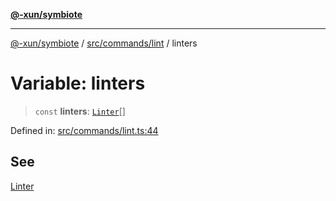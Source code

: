 [**@-xun/symbiote**](../../../../README.md)

***

[@-xun/symbiote](../../../../README.md) / [src/commands/lint](../README.md) / linters

# Variable: linters

> `const` **linters**: [`Linter`](../enumerations/Linter.md)[]

Defined in: [src/commands/lint.ts:44](https://github.com/Xunnamius/symbiote/blob/d4d5b078ef9485d85dd433ed75cef391a4a9376d/src/commands/lint.ts#L44)

## See

[Linter](../enumerations/Linter.md)
